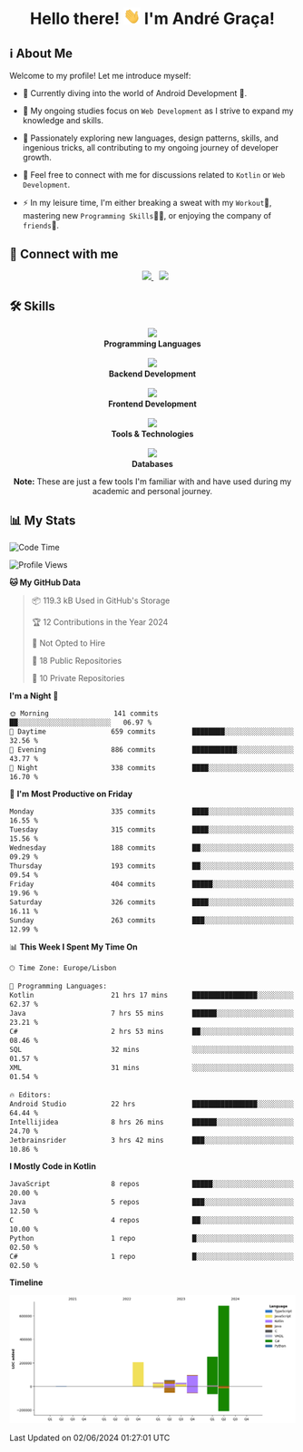 <h1 align="center">Hello there! <img src="https://raw.githubusercontent.com/ABSphreak/ABSphreak/master/gifs/Hi.gif" width="30"> I'm André Graça!</h1>

## ℹ️ About Me

Welcome to my profile! Let me introduce myself:

- 🔭 Currently diving into the world of Android Development 📱.

- 🌱 My ongoing studies focus on `Web Development` as I strive to expand my knowledge and skills.
 
- 🚀 Passionately exploring new languages, design patterns, skills, and ingenious tricks, all contributing to my ongoing journey of developer growth.

- 💬 Feel free to connect with me for discussions related to `Kotlin` or `Web Development`.

- ⚡ In my leisure time, I'm either breaking a sweat with my `Workout`💪, mastering new `Programming Skills`👨‍💻, or enjoying the company of `friends`👥.

## 🤝 Connect with me

<p align="center">
  <a style="margin-left: 10px;" target="_blank" href="mailto:sindrome.gracinha@gmail.com">
    <img width="50px" src="https://play-lh.googleusercontent.com/KSuaRLiI_FlDP8cM4MzJ23ml3og5Hxb9AapaGTMZ2GgR103mvJ3AAnoOFz1yheeQBBI">
  </a>
  <a style="margin-left: 10px;" target="_blank" href="https://twitter.com/Andre_Graca3">
    <img src="https://skillicons.dev/icons?i=twitter">
  </a>
</p>

## 🛠️ Skills

<div align="center">
  <p align="center">
    <img src="https://skillicons.dev/icons?i=kotlin,java,js,ts,python,c&perline=6" /><br/>
    <b>Programming Languages</b><br/><br/>
    <img src="https://skillicons.dev/icons?i=spring,nodejs,express&perline=5" /><br/>
    <b>Backend Development</b><br/><br/>
    <img src="https://skillicons.dev/icons?i=react,nextjs,html,css,bootstrap,tailwind&perline=6" /><br/>
    <b>Frontend Development</b><br/><br/>
    <img src="https://skillicons.dev/icons?i=docker,linux,bash,git,github,androidstudio,jenkins,postman&perline=9" /><br/>
    <b>Tools & Technologies</b><br/><br/>
    <img src="https://skillicons.dev/icons?i=postgres,mongodb&perline=2" /><br/>
    <b>Databases</b>
  </p> 
  <p align="center"><b>Note:</b> These are just a few tools I'm familiar with and have used during my academic and personal journey.</p>
</div>

## 📊 My Stats

<!--START_SECTION:waka-->
![Code Time](http://img.shields.io/badge/Code%20Time-1%2C151%20hrs%2037%20mins-blue)

![Profile Views](http://img.shields.io/badge/Profile%20Views-0-blue)

**🐱 My GitHub Data** 

> 📦 119.3 kB Used in GitHub's Storage 
 > 
> 🏆 12 Contributions in the Year 2024
 > 
> 🚫 Not Opted to Hire
 > 
> 📜 18 Public Repositories 
 > 
> 🔑 10 Private Repositories 
 > 
**I'm a Night 🦉** 

```text
🌞 Morning                141 commits         ██░░░░░░░░░░░░░░░░░░░░░░░   06.97 % 
🌆 Daytime                659 commits         ████████░░░░░░░░░░░░░░░░░   32.56 % 
🌃 Evening                886 commits         ███████████░░░░░░░░░░░░░░   43.77 % 
🌙 Night                  338 commits         ████░░░░░░░░░░░░░░░░░░░░░   16.70 % 
```
📅 **I'm Most Productive on Friday** 

```text
Monday                   335 commits         ████░░░░░░░░░░░░░░░░░░░░░   16.55 % 
Tuesday                  315 commits         ████░░░░░░░░░░░░░░░░░░░░░   15.56 % 
Wednesday                188 commits         ██░░░░░░░░░░░░░░░░░░░░░░░   09.29 % 
Thursday                 193 commits         ██░░░░░░░░░░░░░░░░░░░░░░░   09.54 % 
Friday                   404 commits         █████░░░░░░░░░░░░░░░░░░░░   19.96 % 
Saturday                 326 commits         ████░░░░░░░░░░░░░░░░░░░░░   16.11 % 
Sunday                   263 commits         ███░░░░░░░░░░░░░░░░░░░░░░   12.99 % 
```


📊 **This Week I Spent My Time On** 

```text
🕑︎ Time Zone: Europe/Lisbon

💬 Programming Languages: 
Kotlin                   21 hrs 17 mins      ████████████████░░░░░░░░░   62.37 % 
Java                     7 hrs 55 mins       ██████░░░░░░░░░░░░░░░░░░░   23.21 % 
C#                       2 hrs 53 mins       ██░░░░░░░░░░░░░░░░░░░░░░░   08.46 % 
SQL                      32 mins             ░░░░░░░░░░░░░░░░░░░░░░░░░   01.57 % 
XML                      31 mins             ░░░░░░░░░░░░░░░░░░░░░░░░░   01.54 % 

🔥 Editors: 
Android Studio           22 hrs              ████████████████░░░░░░░░░   64.44 % 
Intellijidea             8 hrs 26 mins       ██████░░░░░░░░░░░░░░░░░░░   24.70 % 
Jetbrainsrider           3 hrs 42 mins       ███░░░░░░░░░░░░░░░░░░░░░░   10.86 % 
```

**I Mostly Code in Kotlin** 

```text
JavaScript               8 repos             █████░░░░░░░░░░░░░░░░░░░░   20.00 % 
Java                     5 repos             ███░░░░░░░░░░░░░░░░░░░░░░   12.50 % 
C                        4 repos             ██░░░░░░░░░░░░░░░░░░░░░░░   10.00 % 
Python                   1 repo              █░░░░░░░░░░░░░░░░░░░░░░░░   02.50 % 
C#                       1 repo              █░░░░░░░░░░░░░░░░░░░░░░░░   02.50 % 
```



**Timeline**

![Lines of Code chart](https://raw.githubusercontent.com/AndreGraca3/AndreGraca3/main/assets/bar_graph.png)


 Last Updated on 02/06/2024 01:27:01 UTC
<!--END_SECTION:waka-->
